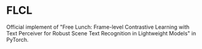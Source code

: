 # FLCL
Official implement of "Free Lunch: Frame-level Contrastive Learning with Text Perceiver for Robust Scene Text Recognition in Lightweight Models" in PyTorch. 
